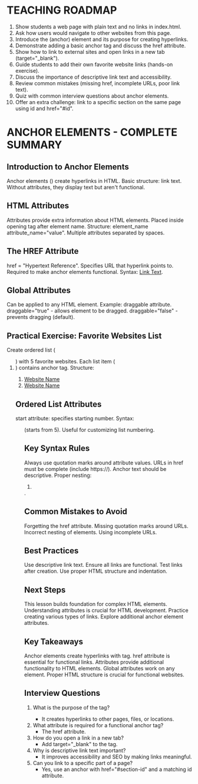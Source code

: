 # TEACHING ROADMAP
1. Show students a web page with plain text and no links in index.html.
2. Ask how users would navigate to other websites from this page.
3. Introduce the <a> (anchor) element and its purpose for creating hyperlinks.
4. Demonstrate adding a basic anchor tag and discuss the href attribute.
5. Show how to link to external sites and open links in a new tab (target="_blank").
6. Guide students to add their own favorite website links (hands-on exercise).
7. Discuss the importance of descriptive link text and accessibility.
8. Review common mistakes (missing href, incomplete URLs, poor link text).
9. Quiz with common interview questions about anchor elements.
10. Offer an extra challenge: link to a specific section on the same page using id and href="#id".

# ANCHOR ELEMENTS - COMPLETE SUMMARY

## Introduction to Anchor Elements
Anchor elements (<a></a>) create hyperlinks in HTML.
Basic structure: <a>link text</a>.
Without attributes, they display text but aren't functional.

## HTML Attributes
Attributes provide extra information about HTML elements.
Placed inside opening tag after element name.
Structure: element_name attribute_name="value".
Multiple attributes separated by spaces.

## The HREF Attribute
href = "Hypertext Reference".
Specifies URL that hyperlink points to.
Required to make anchor elements functional.
Syntax: <a href="https://example.com">Link Text</a>.

## Global Attributes
Can be applied to any HTML element.
Example: draggable attribute.
draggable="true" - allows element to be dragged.
draggable="false" - prevents dragging (default).

## Practical Exercise: Favorite Websites List
Create ordered list (<ol>) with 5 favorite websites.
Each list item (<li>) contains anchor tag.
Structure:
<ol>
  <li><a href="URL">Website Name</a></li>
  <li><a href="URL">Website Name</a></li>
</ol>

## Ordered List Attributes
start attribute: specifies starting number.
Syntax: <ol start="5"> (starts from 5).
Useful for customizing list numbering.

## Key Syntax Rules
Always use quotation marks around attribute values.
URLs in href must be complete (include https://).
Anchor text should be descriptive.
Proper nesting: <ol><li><a></a></li></ol>.

## Common Mistakes to Avoid
Forgetting the href attribute.
Missing quotation marks around URLs.
Incorrect nesting of elements.
Using incomplete URLs.

## Best Practices
Use descriptive link text.
Ensure all links are functional.
Test links after creation.
Use proper HTML structure and indentation.

## Next Steps
This lesson builds foundation for complex HTML elements.
Understanding attributes is crucial for HTML development.
Practice creating various types of links.
Explore additional anchor element attributes.

## Key Takeaways
Anchor elements create hyperlinks with <a> tag.
href attribute is essential for functional links.
Attributes provide additional functionality to HTML elements.
Global attributes work on any element.
Proper HTML structure is crucial for functional websites.

## Interview Questions

1. What is the purpose of the <a> tag?
   - It creates hyperlinks to other pages, files, or locations.
2. What attribute is required for a functional anchor tag?
   - The href attribute.
3. How do you open a link in a new tab?
   - Add target="_blank" to the <a> tag.
4. Why is descriptive link text important?
   - It improves accessibility and SEO by making links meaningful.
5. Can you link to a specific part of a page?
   - Yes, use an anchor with href="#section-id" and a matching id attribute.
